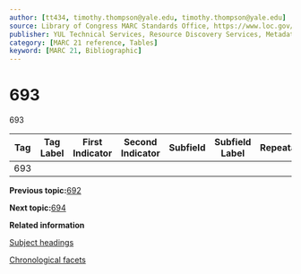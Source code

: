 ```yaml
---
author: [tt434, timothy.thompson@yale.edu, timothy.thompson@yale.edu]
source: Library of Congress MARC Standards Office, https://www.loc.gov/marc/bibliographic/bd693.html
publisher: YUL Technical Services, Resource Discovery Services, Metadata Services Unit
category: [MARC 21 reference, Tables]
keyword: [MARC 21, Bibliographic]
---
```


# 693

693

|Tag|Tag Label|First Indicator|Second Indicator|Subfield|Subfield Label|Repeatable|
|---|---------|---------------|----------------|--------|--------------|----------|
|693| | | | | | |

**Previous topic:**[692](../tables/692_bib_table.md)

**Next topic:**[694](../tables/694_bib_table.md)

**Related information**  


[Subject headings](../tasks/concepts/subject_headings.md)

[Chronological facets](../tasks/events/chronological_facets.md)

